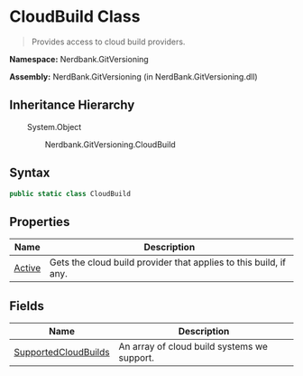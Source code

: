 # CloudBuild Class
> Provides access to cloud build providers.

**Namespace:** Nerdbank.GitVersioning

**Assembly:** NerdBank.GitVersioning (in NerdBank.GitVersioning.dll)
## Inheritance Hierarchy
&nbsp;&nbsp;&nbsp;&nbsp;&nbsp;&nbsp;&nbsp;&nbsp;System.Object

&nbsp;&nbsp;&nbsp;&nbsp;&nbsp;&nbsp;&nbsp;&nbsp;&nbsp;&nbsp;&nbsp;&nbsp;&nbsp;&nbsp;&nbsp;&nbsp;Nerdbank.GitVersioning.CloudBuild

## Syntax
~~~~csharp
public static class CloudBuild
~~~~
## Properties
|Name|Description|
|---|---|
|[Active](/doc/Nerdbank/GitVersioning/CloudBuild/Properties/Active.md)|Gets the cloud build provider that applies to this build, if any.|
## Fields
|Name|Description|
|---|---|
|[SupportedCloudBuilds](/doc/Nerdbank/GitVersioning/CloudBuild/Fields/SupportedCloudBuilds.md)|An array of cloud build systems we support.|

